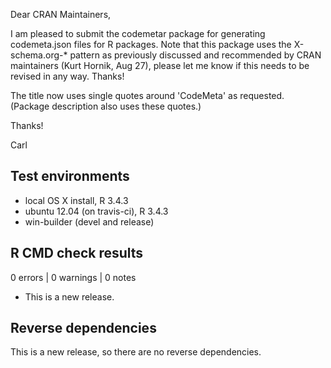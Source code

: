 Dear CRAN Maintainers,

I am pleased to submit the codemetar package for generating codemeta.json files for R packages. Note that
this package uses the X-schema.org-* pattern as previously discussed and recommended by CRAN maintainers (Kurt Hornik, Aug 27),
please let me know if this needs to be revised in any way. Thanks!

The title now uses single quotes around 'CodeMeta' as requested.  (Package description also uses these quotes.) 

Thanks!

Carl


## Test environments
* local OS X install, R 3.4.3
* ubuntu 12.04 (on travis-ci), R 3.4.3
* win-builder (devel and release)

## R CMD check results

0 errors | 0 warnings | 0 notes

* This is a new release.

## Reverse dependencies

This is a new release, so there are no reverse dependencies.


